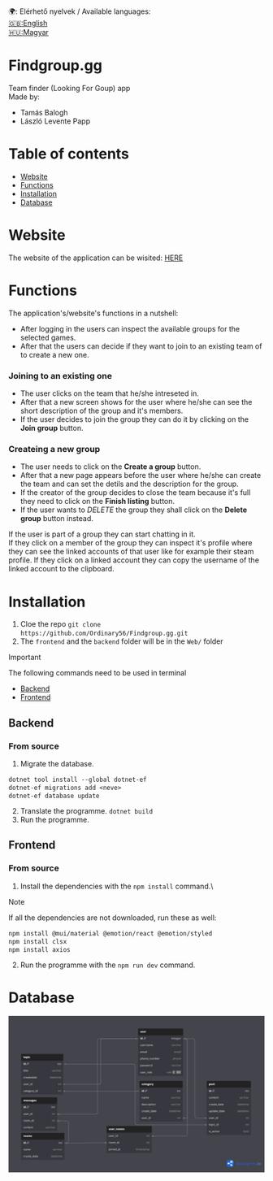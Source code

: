 🌍: Elérhető nyelvek / Available languages:  
[🇬🇧:English](docs/ENGLISHREADME.md)\
[🇭🇺:Magyar](README.md)

# Findgroup.gg
Team finder (Looking For Goup) app\
Made by:
  - Tamás Balogh
  - László Levente Papp

# Table of contents
- [Website](#website)
- [Functions](#functions)
- [Installation](#installation)
- [Database](#database)

# Website
The website of the application can be wisited: [HERE](https://example.com)
# Functions
The application's/website's functions in a nutshell:
- After logging in the users can inspect the available groups for the selected games.
- After that the users can decide if they want to join to an existing team of to create a new one.
  
### Joining to an existing one
- The user clicks on the team that he/she intreseted in.
- After that a new screen shows for the user where he/she can see the short description of the group and it's members.
- If the user decides to join the group they can do it by clicking on the **Join group** button.

### Createing a new group
- The user needs to click on the **Create a group** button.
- After that a new page appears before the user where he/she can create the team and can set the detils and the description for the group.
- If the creator of the group decides to close the team because it's full they need to click on the **Finish listing** button.
- If the user wants to  *DELETE*  the group they shall click on the **Delete group** button instead.

If the user is part of a group they can start chatting in it.\
If they click on a member of the group they can inspect it's profile where they can see the linked accounts of that user like for example their steam profile. If they click on a linked account they can copy the username of the linked account to the clipboard.

# Installation
1. Cloe the repo
`git clone https://github.com/Ordinary56/Findgroup.gg.git`
2. The `frontend` and the `backend` folder will be in the `Web/` folder
> [!IMPORTANT]
> The following commands need to be used in terminal
- [Backend](#backend)
- [Frontend](#frontend)

## Backend 

### From source
1. Migrate the database.
```
dotnet tool install --global dotnet-ef
dotnet-ef migrations add <neve>
dotnet-ef database update
```
2. Translate the programme.
`dotnet build`
3. Run the programme.

## Frontend

### From source
1. Install the dependencies with the `npm install` command.\
> [!NOTE]
> If all the dependencies are not downloaded, run these as well:
```
npm install @mui/material @emotion/react @emotion/styled
npm install clsx
npm install axios
```
2. Run the programme with the `npm run dev` command.

# Database
![Database diagramm](assets/VIZSGAREMEK.png)
